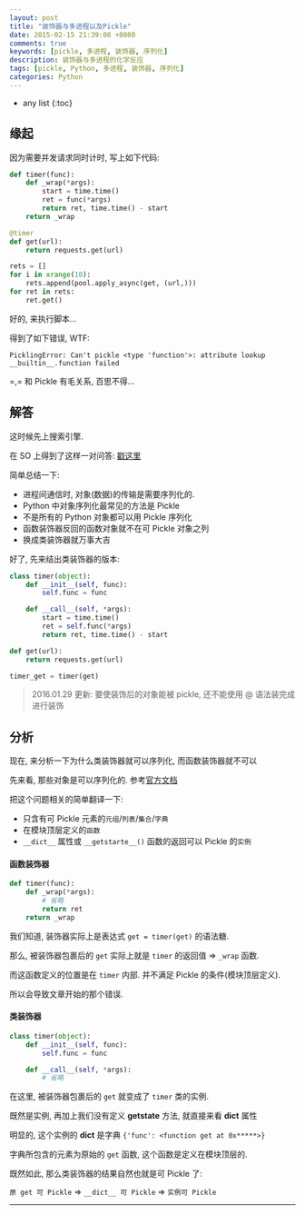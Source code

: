 ```yaml
---
layout: post
title: "装饰器与多进程以及Pickle"
date: 2015-02-15 21:39:08 +0800
comments: true
keywords: [pickle, 多进程, 装饰器, 序列化]
description: 装饰器与多进程的化学反应
tags: [pickle, Python, 多进程, 装饰器, 序列化]
categories: Python
---
```



<!--more-->
* any list
{:toc}



## 缘起

因为需要并发请求同时计时, 写上如下代码:

```python
def timer(func):
    def _wrap(*args):
        start = time.time()
        ret = func(*args)
        return ret, time.time() - start
    return _wrap

@timer
def get(url):
    return requests.get(url)

rets = []
for i in xrange(10):
    rets.append(pool.apply_async(get, (url,)))
for ret in rets:
    ret.get()
```

好的, 来执行脚本...

得到了如下错误, WTF:

```
PicklingError: Can't pickle <type 'function'>: attribute lookup __builtin__.function failed
```

=,= 和 Pickle 有毛关系, 百思不得...


## 解答

这时候先上搜索引擎.

在 SO 上得到了这样一对问答: [戳这里](http://stackoverflow.com/questions/9336646/python-decorator-with-multiprocessing-fails)

简单总结一下:

* 进程间通信时, 对象(数据)的传输是需要序列化的.
* Python 中对象序列化最常见的方法是 Pickle
* 不是所有的 Python 对象都可以用 Pickle 序列化
* 函数装饰器反回的函数对象就不在可 Pickle 对象之列
* 换成类装饰器就万事大吉


好了, 先来结出类装饰器的版本:

```python
class timer(object):
    def __init__(self, func):
        self.func = func

    def __call__(self, *args):
        start = time.time()
        ret = self.func(*args)
        return ret, time.time() - start

def get(url):
    return requests.get(url)

timer_get = timer(get)
```

> 2016.01.29 更新: 要使装饰后的对象能被 pickle, 还不能使用 @ 语法装完成进行装饰


## 分析

现在, 来分析一下为什么类装饰器就可以序列化, 而函数装饰器就不可以

先来看, 那些对象是可以序列化的. 参考[官方文档](https://docs.python.org/2/library/pickle.html#what-can-be-pickled-and-unpickle)

把这个问题相关的简单翻译一下:

* 只含有可 Pickle 元素的`元组`/`列表`/`集合`/`字典`
* 在模块顶层定义的`函数`
* `__dict__` 属性或 `__getstarte__()` 函数的返回可以 Pickle 的`实例`


#### 函数装饰器

```python
def timer(func):
    def _wrap(*args):
        # 省略
        return ret
    return _wrap
```

我们知道, 装饰器实际上是表达式 `get = timer(get)` 的语法糖.

那么, 被装饰器包裹后的 `get` 实际上就是 `timer` 的返回值 => `_wrap` 函数.

而这函数定义的位置是在 `timer` 内部. 并不满足 Pickle 的条件(模块顶层定义).

所以会导致文章开始的那个错误.


#### 类装饰器

```python
class timer(object):
    def __init__(self, func):
        self.func = func

    def __call__(self, *args):
        # 省略
```

在这里, 被装饰器包裹后的 `get` 就变成了 `timer` 类的实例.

既然是实例, 再加上我们没有定义 __getstate__ 方法, 就直接来看 __dict__ 属性

明显的, 这个实例的 __dict__ 是字典 `{'func': <function get at 0x*****>}`

字典所包含的元素为原始的 `get` 函数, 这个函数是定义在模块顶层的.

既然如此, 那么类装饰器的结果自然也就是可 Pickle 了:

`原 get 可 Pickle` => `__dict__ 可 Pickle` => `实例可 Pickle`


--------
